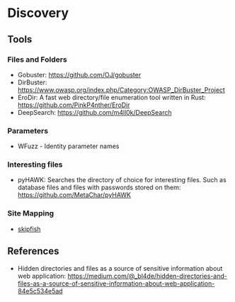 # Discovery

## Tools

### Files and Folders
- Gobuster: https://github.com/OJ/gobuster
- DirBuster: https://www.owasp.org/index.php/Category:OWASP_DirBuster_Project
- EroDir: A fast web directory/file enumeration tool written in Rust: https://github.com/PinkP4nther/EroDir
- DeepSearch: https://github.com/m4ll0k/DeepSearch

### Parameters
- WFuzz - Identity parameter names

### Interesting files
- pyHAWK: Searches the directory of choice for interesting files. Such as database files and files with passwords stored on them: https://github.com/MetaChar/pyHAWK

### Site Mapping
- [skipfish](https://code.google.com/archive/p/skipfish/)

## References
- Hidden directories and files as a source of sensitive information about web application: https://medium.com/@_bl4de/hidden-directories-and-files-as-a-source-of-sensitive-information-about-web-application-84e5c534e5ad

